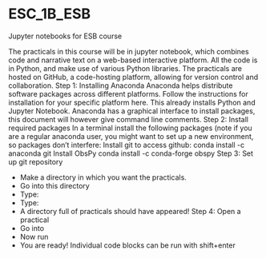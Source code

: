 # ESC_1B_ESB
Jupyter notebooks for ESB course


The practicals in this course will be in jupyter notebook, which combines code and narrative text on a web-based interactive platform. All the code is in Python, and make use of various Python libraries. The practicals are hosted on GitHub, a code-hosting platform, allowing for version control and collaboration.
Step 1: Installing Anaconda
Anaconda helps distribute software packages across different platforms. Follow the instructions for installation for your specific platform here. This already installs Python and Jupyter Notebook. Anaconda has a graphical interface to install packages, this document will however give command line comments.
Step 2: Install required packages
In a terminal install the following packages (note if you are a regular anaconda user, you might want to set up a new environment, so packages don’t interfere:
Install git to access github:
conda install -c anaconda git
Install ObsPy
conda install -c conda-forge obspy
Step 3: Set up git repository
- Make a directory in which you want the practicals.
- Go into this directory
- Type:
- Type:
- A directory full of practicals should have appeared!
Step 4: Open a practical
- Go into
- Now run
- You are ready! Individual code blocks can be run with shift+enter

